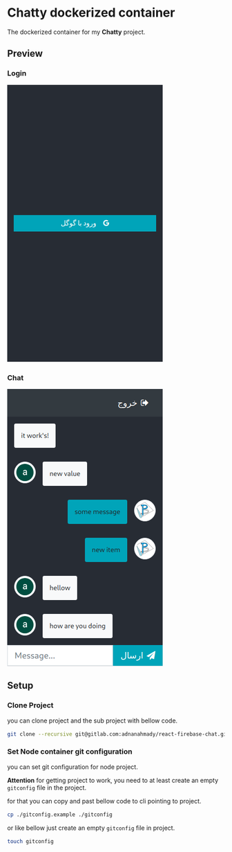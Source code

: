# Chatty dockerized container

The dockerized container for my ****Chatty**** project.

## Preview

### Login

![login](./readme-files/login.png)

### Chat

![chat](./readme-files/chat.png)

## Setup

### Clone Project

you can clone project and the sub project with bellow code.

```bash
git clone --recursive git@gitlab.com:adnanahmady/react-firebase-chat.git
```

### Set Node container git configuration

you can set git configuration for node project.

****Attention****
for getting project to work, you need to at least create an empty `gitconfig` file in the project.

for that you can copy and past bellow code to cli pointing to project.

```bash
cp ./gitconfig.example ./gitconfig
```

or like bellow just create an empty `gitconfig` file in project.

```bash
touch gitconfig
```

